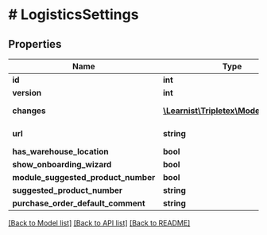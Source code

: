 # # LogisticsSettings

## Properties

Name | Type | Description | Notes
------------ | ------------- | ------------- | -------------
**id** | **int** |  | [optional]
**version** | **int** |  | [optional]
**changes** | [**\Learnist\Tripletex\Model\Change[]**](Change.md) |  | [optional] [readonly]
**url** | **string** |  | [optional] [readonly]
**has_warehouse_location** | **bool** |  | [optional]
**show_onboarding_wizard** | **bool** |  | [optional]
**module_suggested_product_number** | **bool** |  | [optional]
**suggested_product_number** | **string** |  | [optional]
**purchase_order_default_comment** | **string** |  | [optional]

[[Back to Model list]](../../README.md#models) [[Back to API list]](../../README.md#endpoints) [[Back to README]](../../README.md)
